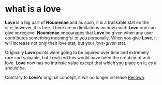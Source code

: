 # what is a love

**Love** is a big part of **Noumenae** and as such, it is a trackable stat on the site; however, it is free. There are no limitations on how much **Love** one can give or recieve. **Noumenae** encourages that **Love** be given when any user contributes something meaningful to you personally. When you give **Love**, it will increase not only their love stat, but your _love-given_ stat.

Originally **Love** points were going to be aquired over time and extremely rare and valuable, but I realized this would have been the creation of anti-love. **Love** now has no intrinsic value except that which you place on it; _as it should be_.

Contrary to **Love's** original concept, it will no longer increase [Renown].

[renown]:#/faq/renown